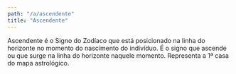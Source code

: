 ```yaml
---
path: "/a/ascendente"
title: "Ascendente"
---
```


Ascendente é o Signo do Zodíaco que está posicionado na linha do horizonte no momento do nascimento do indivíduo. É o signo que ascende ou que surge na linha do horizonte naquele momento. Representa a 1ª casa do mapa astrológico.